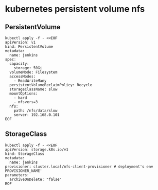 # kubernetes persistent volume nfs

## PersistentVolume

```shell script
kubectl apply -f - <<EOF
apiVersion: v1
kind: PersistentVolume
metadata:
  name: jenkins
spec:
  capacity:
    storage: 50Gi
  volumeMode: Filesystem
  accessModes:
    - ReadWriteMany
  persistentVolumeReclaimPolicy: Recycle
  storageClassName: slow
  mountOptions:
    - hard
    - nfsvers=3
  nfs:
    path: /nfs/data/slow
    server: 192.168.0.101
EOF
```

## StorageClass

```shell script
kubectl apply -f - <<EOF
apiVersion: storage.k8s.io/v1
kind: StorageClass
metadata:
  name: jenkins
provisioner: cluster.local/nfs-client-provisioner # deployment's env PROVISIONER_NAME'
parameters:
  archiveOnDelete: "false"
EOF
```

